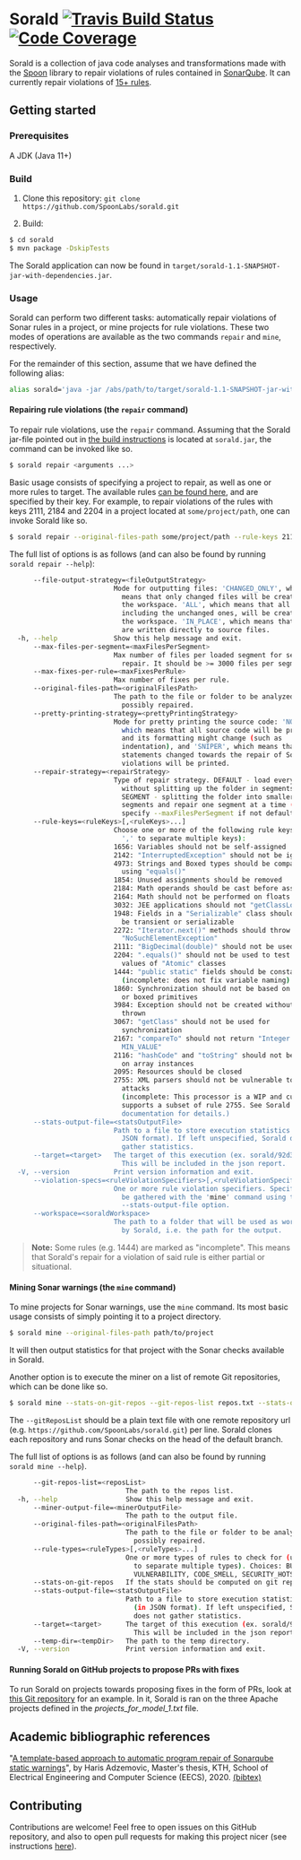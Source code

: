 # Sorald [![Travis Build Status](https://travis-ci.com/SpoonLabs/sorald.svg?branch=master)](https://travis-ci.com/SpoonLabs/sorald) [![Code Coverage](https://codecov.io/gh/SpoonLabs/sorald/branch/master/graph/badge.svg)](https://codecov.io/gh/SpoonLabs/sorald)
Sorald is a collection of java code analyses and transformations made with the [Spoon](https://github.com/INRIA/spoon) library to repair violations of rules contained in [SonarQube](https://rules.sonarsource.com).
It can currently repair violations of [15+ rules](/docs/HANDLED_RULES.md).

## Getting started

### Prerequisites 

A JDK (Java 11+)

### Build

1) Clone this repository: `git clone https://github.com/SpoonLabs/sorald.git`

2) Build:

 ```bash
$ cd sorald
$ mvn package -DskipTests
 ```

The Sorald application can now be found in
`target/sorald-1.1-SNAPSHOT-jar-with-dependencies.jar`.

### Usage

Sorald can perform two different tasks: automatically repair violations of Sonar rules in a
project, or mine projects for rule violations. These two modes of operations
are available as the two commands `repair` and `mine`, respectively.

For the remainder of this section, assume that we have defined the following
alias:

```bash
alias sorald='java -jar /abs/path/to/target/sorald-1.1-SNAPSHOT-jar-with-dependencies.jar'
```

#### Repairing rule violations (the `repair` command)

To repair rule violations, use the `repair` command. Assuming that the Sorald
jar-file pointed out in [the build instructions](#build) is located at
`sorald.jar`, the command can be invoked like so.

```bash
$ sorald repair <arguments ...>
```

Basic usage consists of specifying a project to repair, as well as one or more
rules to target. The available rules [can be found here](docs/HANDLED_RULES.md),
and are specified by their key. For example, to repair violations of the rules
with keys 2111, 2184 and 2204 in a project located at `some/project/path`, one
can invoke Sorald like so.

```bash
$ sorald repair --original-files-path some/project/path --rule-keys 2111,2184,2204
```

The full list of options is as follows (and can also be found by running
`sorald repair --help`):

```bash
      --file-output-strategy=<fileOutputStrategy>
                          Mode for outputting files: 'CHANGED_ONLY', which
                            means that only changed files will be created in
                            the workspace. 'ALL', which means that all files,
                            including the unchanged ones, will be created in
                            the workspace. 'IN_PLACE', which means that results
                            are written directly to source files.
  -h, --help              Show this help message and exit.
      --max-files-per-segment=<maxFilesPerSegment>
                          Max number of files per loaded segment for segmented
                            repair. It should be >= 3000 files per segment.
      --max-fixes-per-rule=<maxFixesPerRule>
                          Max number of fixes per rule.
      --original-files-path=<originalFilesPath>
                          The path to the file or folder to be analyzed and
                            possibly repaired.
      --pretty-printing-strategy=<prettyPrintingStrategy>
                          Mode for pretty printing the source code: 'NORMAL',
                            which means that all source code will be printed
                            and its formatting might change (such as
                            indentation), and 'SNIPER', which means that only
                            statements changed towards the repair of Sonar rule
                            violations will be printed.
      --repair-strategy=<repairStrategy>
                          Type of repair strategy. DEFAULT - load everything
                            without splitting up the folder in segments,
                            SEGMENT - splitting the folder into smaller
                            segments and repair one segment at a time (need to
                            specify --maxFilesPerSegment if not default)
      --rule-keys=<ruleKeys>[,<ruleKeys>...]
                          Choose one or more of the following rule keys (use
                            ',' to separate multiple keys):
                          1656: Variables should not be self-assigned
                          2142: "InterruptedException" should not be ignored
                          4973: Strings and Boxed types should be compared
                            using "equals()"
                          1854: Unused assignments should be removed
                          2184: Math operands should be cast before assignment
                          2164: Math should not be performed on floats
                          3032: JEE applications should not "getClassLoader"
                          1948: Fields in a "Serializable" class should either
                            be transient or serializable
                          2272: "Iterator.next()" methods should throw
                            "NoSuchElementException"
                          2111: "BigDecimal(double)" should not be used
                          2204: ".equals()" should not be used to test the
                            values of "Atomic" classes
                          1444: "public static" fields should be constant
                          	(incomplete: does not fix variable naming)
                          1860: Synchronization should not be based on Strings
                            or boxed primitives
                          3984: Exception should not be created without being
                            thrown
                          3067: "getClass" should not be used for
                            synchronization
                          2167: "compareTo" should not return "Integer.
                            MIN_VALUE"
                          2116: "hashCode" and "toString" should not be called
                            on array instances
                          2095: Resources should be closed
                          2755: XML parsers should not be vulnerable to XXE
                            attacks
                          	(incomplete: This processor is a WIP and currently
                            supports a subset of rule 2755. See Sorald's
                            documentation for details.)
      --stats-output-file=<statsOutputFile>
                          Path to a file to store execution statistics in (in
                            JSON format). If left unspecified, Sorald does not
                            gather statistics.
      --target=<target>   The target of this execution (ex. sorald/92d377).
                            This will be included in the json report.
  -V, --version           Print version information and exit.
      --violation-specs=<ruleViolationSpecifiers>[,<ruleViolationSpecifiers>...]
                          One or more rule violation specifiers. Specifiers can
                            be gathered with the 'mine' command using the
                            --stats-output-file option.
      --workspace=<soraldWorkspace>
                          The path to a folder that will be used as workspace
                            by Sorald, i.e. the path for the output.
```

> **Note:** Some rules (e.g. 1444) are marked as "incomplete". This means that
> Sorald's repair for a violation of said rule is either partial or
> situational.

#### Mining Sonar warnings (the `mine` command)

To mine projects for Sonar warnings, use the `mine` command. Its most basic
usage consists of simply pointing it to a project directory.

```bash
$ sorald mine --original-files-path path/to/project
```

It will then output statistics for that project with the Sonar checks available
in Sorald.

Another option is to execute the miner on a list of remote Git repositories,
which can be done like so.

```bash
$ sorald mine --stats-on-git-repos --git-repos-list repos.txt --stats-output-file output.txt --temp-dir /tmp
```

The `--gitReposList` should be a plain text file with one remote repository url
(e.g. `https://github.com/SpoonLabs/sorald.git`) per line. Sorald clones each
repository and runs Sonar checks on the head of the default branch.

The full list of options is as follows (and can also be found by running `sorald
mine --help`).

```bash
      --git-repos-list=<reposList>
                             The path to the repos list.
  -h, --help                 Show this help message and exit.
      --miner-output-file=<minerOutputFile>
                             The path to the output file.
      --original-files-path=<originalFilesPath>
                             The path to the file or folder to be analyzed and
                               possibly repaired.
      --rule-types=<ruleTypes>[,<ruleTypes>...]
                             One or more types of rules to check for (use ','
                               to separate multiple types). Choices: BUG,
                               VULNERABILITY, CODE_SMELL, SECURITY_HOTSPOT
      --stats-on-git-repos   If the stats should be computed on git repos.
      --stats-output-file=<statsOutputFile>
                             Path to a file to store execution statistics in
                               (in JSON format). If left unspecified, Sorald
                               does not gather statistics.
      --target=<target>      The target of this execution (ex. sorald/92d377).
                               This will be included in the json report.
      --temp-dir=<tempDir>   The path to the temp directory.
  -V, --version              Print version information and exit.
```

#### Running Sorald on GitHub projects to propose PRs with fixes

To run Sorald on projects towards proposing fixes in the form of PRs, look at [this Git repository](https://github.com/HarisAdzemovic/SQ-Repair-CI-Integration) for an example. In it, Sorald is ran on the three Apache projects defined in the *projects_for_model_1.txt* file.
 
## Academic bibliographic references

"[A template-based approach to automatic program repair of Sonarqube static warnings](http://kth.diva-portal.org/smash/get/diva2:1433710/FULLTEXT01.pdf)", by Haris Adzemovic, Master's thesis, KTH, School of Electrical Engineering and Computer Science (EECS), 2020. [(bibtex)](http://www.diva-portal.org/smash/references?referenceFormat=BIBTEX&pids=[diva2:1433710]&fileName=export.txt)
 
## Contributing

Contributions are welcome! Feel free to open issues on this GitHub repository, and also to open pull requests for making this project nicer (see instructions [here](/docs/CONTRIBUTING.md)).
